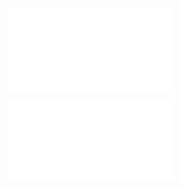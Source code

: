 ![Chapter 1 : Introduction](./introduction.markdown)

![Chapter 2 : Language Translation](./languageTranslation.markdown)
